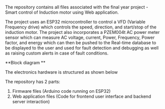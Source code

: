 The repository contains all files associated with the final year project - Smart control of Induction motor using Web application.

The project uses an ESP32 microcontroller to control a VFD (Variable Frequency drive) which controls the speed, direction, and start/stop of the induction motor.
The project also incorporates a PZEM004t AC power meter sensor which can measure AC voltage, current, Power, Frequency, Power factor, and energy which can then be 
pushed to the Real-time database to be displayed to the user and used for fault detection and debugging as well as raising custom alerts in case of fault conditions.

**Block diagram **

The electronics hardware is structured as shown below


The repository has 2 parts:
  1. Firmware files (Arduino code running on ESP32)
  2. Web application files (Code for frontend user interface and backend server interaction)

